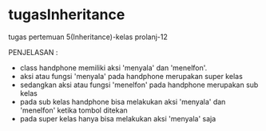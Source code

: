 # tugasInheritance
tugas pertemuan 5(Inheritance)-kelas prolanj-12

PENJELASAN :

- class handphone memiliki aksi 'menyala' dan 'menelfon'.
- aksi atau fungsi 'menyala' pada handphone merupakan super kelas
- sedangkan aksi atau fungsi 'menelfon' pada handphone merupakan sub kelas
- pada sub kelas handphone bisa melakukan aksi 'menyala' dan 'menelfon' ketika tombol ditekan
- pada super kelas hanya bisa melakukan aksi 'menyala' saja
